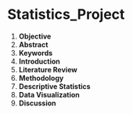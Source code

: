 # Statistics_Project


1. **Objective**
2. **Abstract**
3. **Keywords**
4. **Introduction**
5. **Literature Review**
6. **Methodology**
7. **Descriptive Statistics**
8. **Data Visualization**
9. **Discussion**


